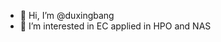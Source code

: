- 👋 Hi, I’m @duxingbang
- 👀 I’m interested in EC applied in HPO and NAS


<!---
duxingbang/duxingbang is a ✨ special ✨ repository because its `README.md` (this file) appears on your GitHub profile.
You can click the Preview link to take a look at your changes.
--->
